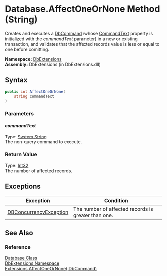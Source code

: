 Database.AffectOneOrNone Method (String)
========================================
Creates and executes a [DbCommand][1] (whose [CommandText][2] property is initialized with the *commandText* parameter) in a new or existing transaction, and validates that the affected records value is less or equal to one before comitting.

**Namespace:** [DbExtensions][3]  
**Assembly:** DbExtensions (in DbExtensions.dll)

Syntax
------

```csharp
public int AffectOneOrNone(
	string commandText
)
```

### Parameters

#### *commandText*
Type: [System.String][4]  
The non-query command to execute.

### Return Value
Type: [Int32][5]  
The number of affected records.

Exceptions
----------

Exception                   | Condition                                           
--------------------------- | --------------------------------------------------- 
[DBConcurrencyException][6] | The number of affected records is greater than one. 


See Also
--------

### Reference
[Database Class][7]  
[DbExtensions Namespace][3]  
[Extensions.AffectOneOrNone(IDbCommand)][8]  

[1]: http://msdn.microsoft.com/en-us/library/852d01k6
[2]: http://msdn.microsoft.com/en-us/library/9d2hk99t
[3]: ../README.md
[4]: http://msdn.microsoft.com/en-us/library/s1wwdcbf
[5]: http://msdn.microsoft.com/en-us/library/td2s409d
[6]: http://msdn.microsoft.com/en-us/library/bsdf9tb2
[7]: README.md
[8]: ../Extensions/AffectOneOrNone.md